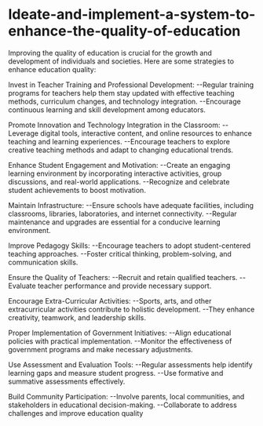 # Ideate-and-implement-a-system-to-enhance-the-quality-of-education

Improving the quality of education is crucial for the growth and development of individuals and societies. Here are some strategies to enhance education quality:

Invest in Teacher Training and Professional Development:
--Regular training programs for teachers help them stay updated with effective teaching methods, curriculum changes, and technology integration.
--Encourage continuous learning and skill development among educators.

Promote Innovation and Technology Integration in the Classroom:
--Leverage digital tools, interactive content, and online resources to enhance teaching and learning experiences.
--Encourage teachers to explore creative teaching methods and adapt to changing educational trends.

Enhance Student Engagement and Motivation:
--Create an engaging learning environment by incorporating interactive activities, group discussions, and real-world applications.
--Recognize and celebrate student achievements to boost motivation.

Maintain Infrastructure:
--Ensure schools have adequate facilities, including classrooms, libraries, laboratories, and internet connectivity.
--Regular maintenance and upgrades are essential for a conducive learning environment.

Improve Pedagogy Skills:
--Encourage teachers to adopt student-centered teaching approaches.
--Foster critical thinking, problem-solving, and communication skills.

Ensure the Quality of Teachers:
--Recruit and retain qualified teachers.
--Evaluate teacher performance and provide necessary support.

Encourage Extra-Curricular Activities:
--Sports, arts, and other extracurricular activities contribute to holistic development.
--They enhance creativity, teamwork, and leadership skills.

Proper Implementation of Government Initiatives:
--Align educational policies with practical implementation.
--Monitor the effectiveness of government programs and make necessary adjustments.

Use Assessment and Evaluation Tools:
--Regular assessments help identify learning gaps and measure student progress.
--Use formative and summative assessments effectively.

Build Community Participation:
--Involve parents, local communities, and stakeholders in educational decision-making.
--Collaborate to address challenges and improve education quality

